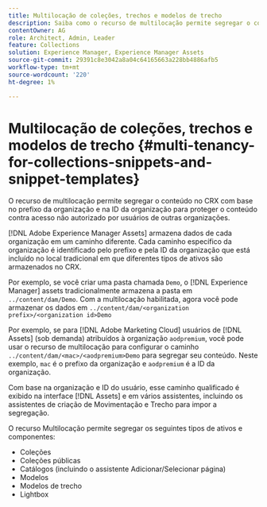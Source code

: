 ```yaml
---
title: Multilocação de coleções, trechos e modelos de trecho
description: Saiba como o recurso de multilocação permite segregar o conteúdo no repositório do CRX com base na organização do cliente para impedir o acesso não autorizado.
contentOwner: AG
role: Architect, Admin, Leader
feature: Collections
solution: Experience Manager, Experience Manager Assets
source-git-commit: 29391c8e3042a8a04c64165663a228bb4886afb5
workflow-type: tm+mt
source-wordcount: '220'
ht-degree: 1%

---
```


# Multilocação de coleções, trechos e modelos de trecho {#multi-tenancy-for-collections-snippets-and-snippet-templates}

O recurso de multilocação permite segregar o conteúdo no CRX com base no prefixo da organização e na ID da organização para proteger o conteúdo contra acesso não autorizado por usuários de outras organizações.

[!DNL Adobe Experience Manager Assets] armazena dados de cada organização em um caminho diferente. Cada caminho específico da organização é identificado pelo prefixo e pela ID da organização
que está incluído no local tradicional em que diferentes tipos de ativos são armazenados no CRX.

Por exemplo, se você criar uma pasta chamada `Demo`, o [!DNL Experience Manager] assets tradicionalmente armazena a pasta em `../content/dam/Demo`. Com a multilocação habilitada, agora você pode armazenar os dados em `../content/dam/<organization prefix>/<organization id>Demo`

Por exemplo, se para [!DNL Adobe Marketing Cloud] usuários de [!DNL Assets] (sob demanda) atribuídos à organização `aodpremium`, você pode usar o recurso de multilocação para configurar o caminho `../content/dam/<mac>/<aodpremium>Demo` para segregar seu conteúdo. Neste exemplo, `mac` é o prefixo da organização e `aodpremium` é a ID da organização.

Com base na organização e ID do usuário, esse caminho qualificado é exibido na interface [!DNL Assets] e em vários assistentes, incluindo os assistentes de criação de Movimentação e Trecho para impor a segregação.

O recurso Multilocação permite segregar os seguintes tipos de ativos e componentes:

* Coleções
* Coleções públicas
* Catálogos (incluindo o assistente Adicionar/Selecionar página)
* Modelos
* Modelos de trecho
* Lightbox
